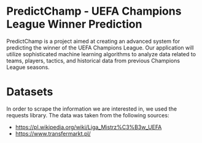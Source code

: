 # PredictChamp - UEFA Champions League Winner Prediction

PredictChamp is a project aimed at creating an advanced system for predicting the winner of the UEFA Champions League. 
Our application will utilize sophisticated machine learning algorithms to analyze data related to teams, players, tactics, and historical data from previous Champions League seasons.

# Datasets
In order to scrape the information we are interested in, we used the requests library. The data was taken from the following sources:
* https://pl.wikipedia.org/wiki/Liga_Mistrz%C3%B3w_UEFA
* https://www.transfermarkt.pl/
